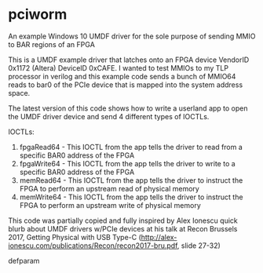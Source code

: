 # pciworm
An example Windows 10 UMDF driver for the sole purpose of sending MMIO to BAR regions of an FPGA

This is a UMDF example driver that latches onto an FPGA device VendorID 0x1172 (Altera) DeviceID 0xCAFE. I wanted to test MMIOs to my TLP processor in verilog and this example code sends a bunch of MMIO64 reads to bar0 of the PCIe device that is mapped into the system address space.

The latest version of this code shows how to write a userland app to open the UMDF driver device and send 4 different types of IOCTLs.

IOCTLs:
1) fpgaRead64 - This IOCTL from the app tells the driver to read from a specific BAR0 address of the FPGA
2) fpgaWrite64 - This IOCTL from the app tells the driver to write to a specific BAR0 address of the FPGA
3) memRead64 - This IOCTL from the app tells the driver to instruct the FPGA to perform an upstream read of physical memory
4) memWrite64 - This IOCTL from the app tells the driver to instruct the FPGA to perform an upstream write of physical memory

This code was partially copied and fully inspired by Alex Ionescu quick blurb about UMDF drivers w/PCIe devices at his talk at Recon Brussels 2017, Getting Physical with USB Type-C (http://alex-ionescu.com/publications/Recon/recon2017-bru.pdf, slide 27-32)

defparam

